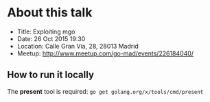 # About this talk

- Title: Exploiting mgo
- Date: 26 Oct 2015 19:30
- Location: Calle Gran Vía, 28, 28013 Madrid
- Meetup: http://www.meetup.com/go-mad/events/226184040/

## How to run it locally

The **present** tool is required: `go get golang.org/x/tools/cmd/present`
